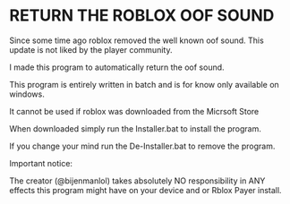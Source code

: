 # RETURN THE ROBLOX OOF SOUND

Since some time ago roblox removed the well known oof sound.
This update is not liked by the player community.

I made this program to automatically return the oof sound.

This program is entirely written in batch and is for know only available on windows.

It cannot be used if roblox was downloaded from the Micrsoft Store

When downloaded simply run the Installer.bat to install the program.

If you change your mind run the De-Installer.bat to remove the program.


Important notice:

The creator (@bijenmanlol) takes absolutely NO responsibility in ANY effects this program might have on your device and or Rblox Payer install.
